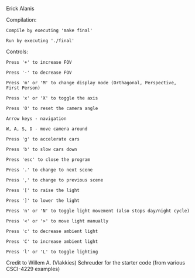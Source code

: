 Erick Alanis

Compilation:

    Compile by executing 'make final'

    Run by executing './final'


Controls:

    Press '+' to increase FOV

    Press '-' to decrease FOV

    Press 'm' or 'M' to change display mode (Orthagonal, Perspective, First Person)

    Press 'x' or 'X' to toggle the axis

    Press '0' to reset the camera angle

    Arrow keys - navigation

    W, A, S, D - move camera around

    Press 'g' to accelerate cars

    Press 'b' to slow cars down

    Press 'esc' to close the program

    Press '.' to change to next scene
    
    Press ',' to change to previous scene

    Press '[' to raise the light

    Press ']' to lower the light

    Press 'n' or 'N' to toggle light movement (also stops day/night cycle)

    Press '<' or '>' to move light manually

    Press 'c' to decrease ambient light

    Press 'C' to increase ambient light

    Press 'l' or 'L' to toggle lighting


Credit to Willem A. (Vlakkies) Schreuder for the starter code (from various CSCI-4229 examples)